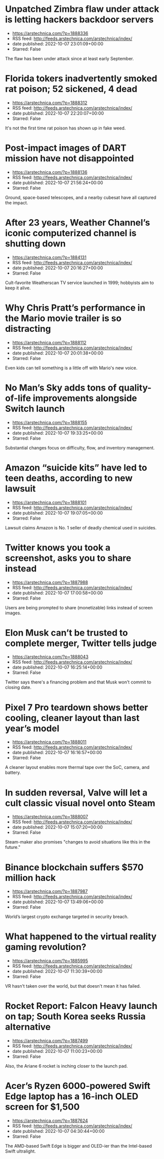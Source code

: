 # Unpatched Zimbra flaw under attack is letting hackers backdoor servers
 - https://arstechnica.com/?p=1888336
 - RSS feed: http://feeds.arstechnica.com/arstechnica/index/
 - date published: 2022-10-07 23:01:09+00:00
 - Starred: False

The flaw has been under attack since at least early September.

# Florida tokers inadvertently smoked rat poison; 52 sickened, 4 dead
 - https://arstechnica.com/?p=1888312
 - RSS feed: http://feeds.arstechnica.com/arstechnica/index/
 - date published: 2022-10-07 22:20:07+00:00
 - Starred: False

It's not the first time rat poison has shown up in fake weed.

# Post-impact images of DART mission have not disappointed
 - https://arstechnica.com/?p=1888136
 - RSS feed: http://feeds.arstechnica.com/arstechnica/index/
 - date published: 2022-10-07 21:56:24+00:00
 - Starred: False

Ground, space-based telescopes, and a nearby cubesat have all captured the impact.

# After 23 years, Weather Channel’s iconic computerized channel is shutting down
 - https://arstechnica.com/?p=1884131
 - RSS feed: http://feeds.arstechnica.com/arstechnica/index/
 - date published: 2022-10-07 20:16:27+00:00
 - Starred: False

Cult-favorite Weatherscan TV service launched in 1999; hobbyists aim to keep it alive.

# Why Chris Pratt’s performance in the Mario movie trailer is so distracting
 - https://arstechnica.com/?p=1888112
 - RSS feed: http://feeds.arstechnica.com/arstechnica/index/
 - date published: 2022-10-07 20:01:38+00:00
 - Starred: False

Even kids can tell something is a little off with Mario's new voice.

# No Man’s Sky adds tons of quality-of-life improvements alongside Switch launch
 - https://arstechnica.com/?p=1888155
 - RSS feed: http://feeds.arstechnica.com/arstechnica/index/
 - date published: 2022-10-07 19:33:25+00:00
 - Starred: False

Substantial changes focus on difficulty, flow, and inventory management.

# Amazon “suicide kits” have led to teen deaths, according to new lawsuit
 - https://arstechnica.com/?p=1888101
 - RSS feed: http://feeds.arstechnica.com/arstechnica/index/
 - date published: 2022-10-07 19:07:05+00:00
 - Starred: False

Lawsuit claims Amazon is No. 1 seller of deadly chemical used in suicides.

# Twitter knows you took a screenshot, asks you to share instead
 - https://arstechnica.com/?p=1887988
 - RSS feed: http://feeds.arstechnica.com/arstechnica/index/
 - date published: 2022-10-07 17:00:58+00:00
 - Starred: False

Users are being prompted to share (monetizable) links instead of screen images.

# Elon Musk can’t be trusted to complete merger, Twitter tells judge
 - https://arstechnica.com/?p=1888043
 - RSS feed: http://feeds.arstechnica.com/arstechnica/index/
 - date published: 2022-10-07 16:25:14+00:00
 - Starred: False

Twitter says there's a financing problem and that Musk won't commit to closing date.

# Pixel 7 Pro teardown shows better cooling, cleaner layout than last year’s model
 - https://arstechnica.com/?p=1888011
 - RSS feed: http://feeds.arstechnica.com/arstechnica/index/
 - date published: 2022-10-07 16:16:57+00:00
 - Starred: False

A cleaner layout enables more thermal tape over the SoC, camera, and battery.

# In sudden reversal, Valve will let a cult classic visual novel onto Steam
 - https://arstechnica.com/?p=1888007
 - RSS feed: http://feeds.arstechnica.com/arstechnica/index/
 - date published: 2022-10-07 15:07:20+00:00
 - Starred: False

Steam-maker also promises "changes to avoid situations like this in the future."

# Binance blockchain suffers $570 million hack
 - https://arstechnica.com/?p=1887987
 - RSS feed: http://feeds.arstechnica.com/arstechnica/index/
 - date published: 2022-10-07 13:49:06+00:00
 - Starred: False

World’s largest crypto exchange targeted in security breach.

# What happened to the virtual reality gaming revolution?
 - https://arstechnica.com/?p=1885995
 - RSS feed: http://feeds.arstechnica.com/arstechnica/index/
 - date published: 2022-10-07 11:30:39+00:00
 - Starred: False

VR hasn't taken over the world, but that doesn't mean it has failed.

# Rocket Report: Falcon Heavy launch on tap; South Korea seeks Russia alternative
 - https://arstechnica.com/?p=1887499
 - RSS feed: http://feeds.arstechnica.com/arstechnica/index/
 - date published: 2022-10-07 11:00:23+00:00
 - Starred: False

Also, the Ariane 6 rocket is inching closer to the launch pad.

# Acer’s Ryzen 6000-powered Swift Edge laptop has a 16-inch OLED screen for $1,500
 - https://arstechnica.com/?p=1887624
 - RSS feed: http://feeds.arstechnica.com/arstechnica/index/
 - date published: 2022-10-07 04:30:44+00:00
 - Starred: False

The AMD-based Swift Edge is bigger and OLED-ier than the Intel-based Swift ultralight.
